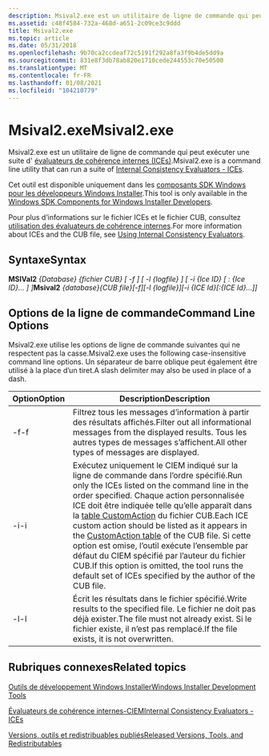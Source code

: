 ```yaml
---
description: Msival2.exe est un utilitaire de ligne de commande qui peut exécuter une suite d’évaluateurs de cohérence internes (ICEs).
ms.assetid: c48f4584-732a-468d-a651-2c09ce3c9ddd
title: Msival2.exe
ms.topic: article
ms.date: 05/31/2018
ms.openlocfilehash: 9b70ca2ccdeaf72c5191f292a8fa3f9b4de5dd9a
ms.sourcegitcommit: 831e8f3db78ab820e1710cede244553c70e50500
ms.translationtype: MT
ms.contentlocale: fr-FR
ms.lasthandoff: 01/08/2021
ms.locfileid: "104210779"
---
```

# <a name="msival2exe"></a><span data-ttu-id="ea745-103">Msival2.exe</span><span class="sxs-lookup"><span data-stu-id="ea745-103">Msival2.exe</span></span>

<span data-ttu-id="ea745-104">Msival2.exe est un utilitaire de ligne de commande qui peut exécuter une suite d' [évaluateurs de cohérence internes (ICEs)](internal-consistency-evaluators-ices.md).</span><span class="sxs-lookup"><span data-stu-id="ea745-104">Msival2.exe is a command line utility that can run a suite of [Internal Consistency Evaluators - ICEs](internal-consistency-evaluators-ices.md).</span></span>

<span data-ttu-id="ea745-105">Cet outil est disponible uniquement dans les [composants SDK Windows pour les développeurs Windows Installer](platform-sdk-components-for-windows-installer-developers.md).</span><span class="sxs-lookup"><span data-stu-id="ea745-105">This tool is only available in the [Windows SDK Components for Windows Installer Developers](platform-sdk-components-for-windows-installer-developers.md).</span></span>

<span data-ttu-id="ea745-106">Pour plus d’informations sur le fichier ICEs et le fichier CUB, consultez [utilisation des évaluateurs de cohérence internes](using-internal-consistency-evaluators.md).</span><span class="sxs-lookup"><span data-stu-id="ea745-106">For more information about ICEs and the CUB file, see [Using Internal Consistency Evaluators](using-internal-consistency-evaluators.md).</span></span>

## <a name="syntax"></a><span data-ttu-id="ea745-107">Syntaxe</span><span class="sxs-lookup"><span data-stu-id="ea745-107">Syntax</span></span>

<span data-ttu-id="ea745-108">**MSIVal2** *{Database} {fichier CUB} \[ -f \] \[ -l {logfile} \] \[ -i {Ice ID} \[ : {Ice ID}... \] \]*</span><span class="sxs-lookup"><span data-stu-id="ea745-108">**Msival2** *{database}{CUB file}\[-f\]\[-l {logfile}\]\[-i {ICE Id}\[:{ICE Id}...\]\]*</span></span>

## <a name="command-line-options"></a><span data-ttu-id="ea745-109">Options de la ligne de commande</span><span class="sxs-lookup"><span data-stu-id="ea745-109">Command Line Options</span></span>

<span data-ttu-id="ea745-110">Msival2.exe utilise les options de ligne de commande suivantes qui ne respectent pas la casse.</span><span class="sxs-lookup"><span data-stu-id="ea745-110">Msival2.exe uses the following case-insensitive command line options.</span></span> <span data-ttu-id="ea745-111">Un séparateur de barre oblique peut également être utilisé à la place d’un tiret.</span><span class="sxs-lookup"><span data-stu-id="ea745-111">A slash delimiter may also be used in place of a dash.</span></span>



| <span data-ttu-id="ea745-112">Option</span><span class="sxs-lookup"><span data-stu-id="ea745-112">Option</span></span> | <span data-ttu-id="ea745-113">Description</span><span class="sxs-lookup"><span data-stu-id="ea745-113">Description</span></span>                                                                                                                                                                                                                                                                                               |
|--------|-----------------------------------------------------------------------------------------------------------------------------------------------------------------------------------------------------------------------------------------------------------------------------------------------------------|
| <span data-ttu-id="ea745-114">-f</span><span class="sxs-lookup"><span data-stu-id="ea745-114">-f</span></span>     | <span data-ttu-id="ea745-115">Filtrez tous les messages d’information à partir des résultats affichés.</span><span class="sxs-lookup"><span data-stu-id="ea745-115">Filter out all informational messages from the displayed results.</span></span> <span data-ttu-id="ea745-116">Tous les autres types de messages s’affichent.</span><span class="sxs-lookup"><span data-stu-id="ea745-116">All other types of messages are displayed.</span></span>                                                                                                                                                                                              |
| <span data-ttu-id="ea745-117">-i</span><span class="sxs-lookup"><span data-stu-id="ea745-117">-i</span></span>     | <span data-ttu-id="ea745-118">Exécutez uniquement le CIEM indiqué sur la ligne de commande dans l’ordre spécifié.</span><span class="sxs-lookup"><span data-stu-id="ea745-118">Run only the ICEs listed on the command line in the order specified.</span></span> <span data-ttu-id="ea745-119">Chaque action personnalisée ICE doit être indiquée telle qu’elle apparaît dans la [table CustomAction](customaction-table.md) du fichier CUB.</span><span class="sxs-lookup"><span data-stu-id="ea745-119">Each ICE custom action should be listed as it appears in the [CustomAction table](customaction-table.md) of the CUB file.</span></span> <span data-ttu-id="ea745-120">Si cette option est omise, l’outil exécute l’ensemble par défaut du CIEM spécifié par l’auteur du fichier CUB.</span><span class="sxs-lookup"><span data-stu-id="ea745-120">If this option is omitted, the tool runs the default set of ICEs specified by the author of the CUB file.</span></span> |
| <span data-ttu-id="ea745-121">-l</span><span class="sxs-lookup"><span data-stu-id="ea745-121">-l</span></span>     | <span data-ttu-id="ea745-122">Écrit les résultats dans le fichier spécifié.</span><span class="sxs-lookup"><span data-stu-id="ea745-122">Write results to the specified file.</span></span> <span data-ttu-id="ea745-123">Le fichier ne doit pas déjà exister.</span><span class="sxs-lookup"><span data-stu-id="ea745-123">The file must not already exist.</span></span> <span data-ttu-id="ea745-124">Si le fichier existe, il n’est pas remplacé.</span><span class="sxs-lookup"><span data-stu-id="ea745-124">If the file exists, it is not overwritten.</span></span>                                                                                                                                                                                          |



 

## <a name="related-topics"></a><span data-ttu-id="ea745-125">Rubriques connexes</span><span class="sxs-lookup"><span data-stu-id="ea745-125">Related topics</span></span>

<dl> <dt>

[<span data-ttu-id="ea745-126">Outils de développement Windows Installer</span><span class="sxs-lookup"><span data-stu-id="ea745-126">Windows Installer Development Tools</span></span>](windows-installer-development-tools.md)
</dt> <dt>

[<span data-ttu-id="ea745-127">Évaluateurs de cohérence internes-CIEM</span><span class="sxs-lookup"><span data-stu-id="ea745-127">Internal Consistency Evaluators - ICEs</span></span>](internal-consistency-evaluators-ices.md)
</dt> <dt>

[<span data-ttu-id="ea745-128">Versions, outils et redistribuables publiés</span><span class="sxs-lookup"><span data-stu-id="ea745-128">Released Versions, Tools, and Redistributables</span></span>](released-versions-tools-and-redistributables.md)
</dt> </dl>

 

 



